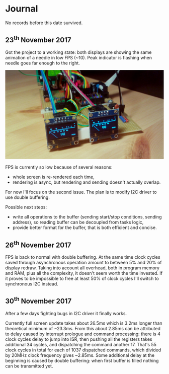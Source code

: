 # Journal

No records before this date survived.

## 23<sup>th</sup> November 2017

Got the project to a working state: both displays are showing the same animation of a needle in low FPS (~10). 
Peak indicator is flashing when needle goes far enough to the right.

![Photograph of VU meter OLED displays](images/journal/2017-11-23.jpeg)

FPS is currently so low because of several reasons:
- whole screen is re-rendered each time,
- rendering is async, but rendering and sending doesn't actually overlap.

For now I'll focus on the second issue. The plan is to modify I2C driver to use double buffering.

Possible next steps:
- write all operations to the buffer (sending start/stop conditions, sending address), so reading buffer 
can be decoupled from tasks logic,
- provide better format for the buffer, that is both efficient and concise.

## 26<sup>th</sup> November 2017

FPS is back to normal with double buffering. At the same time clock cycles saved through asynchronous
operation amount to between 5% and 20% of display redraw. Taking into account all overhead, both
in program memory and RAM, plus all the complexity, it doesn't seem worth the time invested. If it proves
to be impossible to free at least 50% of clock cycles I'll switch to synchronous I2C instead.

## 30<sup>th</sup> November 2017

After a few days fighting bugs in I2C driver it finally works.

Currently full screen update takes about 26.5ms which is 3.2ms longer than theoretical 
minimum of ~23.3ms. From this about 2.85ms can be attributed to delay caused by interrupt
prologue and command processing: there is 4 clock cycles delay to jump into ISR, then
pushing all the registers takes additional 34 cycles, and dispatching the command another 17.
That's 55 clock cycles in total for each of 1037 dispatched commands, which divided by 20MHz clock
frequency gives ~2.85ms. Some additional delay at the beginning is caused by double
buffering: when first buffer is filled nothing can be transmitted yet.
